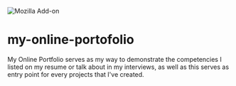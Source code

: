 ![Mozilla Add-on](https://img.shields.io/amo/stars?color=green&label=label&logo=green&logoColor=green&style=plastic)
# my-online-portofolio
My Online Portfolio  serves as my way to demonstrate the competencies I listed on my resume or talk about in my interviews, as well as this serves as entry point for every projects that I've created.